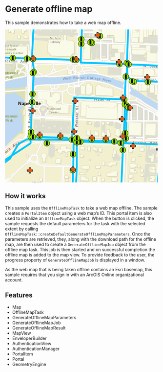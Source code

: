 # Generate offline map

This sample demonstrates how to take a web map offline.

![](screenshot.png)

## How it works
This sample uses the `OfflineMapTask` to take a web map offline. The sample creates a `PortalItem` object using a web map’s ID. This portal item is also used to initialize an `OfflineMapTask` object. When the button is clicked, the sample requests the default parameters for the task with the selected extent by calling `OfflineMapTask::createDefaultGenerateOfflineMapParameters`. Once the parameters are retrieved, they, along with the download path for the offline map, are then used to create a `GenerateOfflineMapJob` object from the offline map task. This job is then started and on successful completion the offline map is added to the map view. To provide feedback to the user, the progress property of `GenerateOfflineMapJob` is displayed in a window.

As the web map that is being taken offline contains an Esri basemap, this sample requires that you sign in with an ArcGIS Online organizational account.

## Features
- Map
- OfflineMapTask
- GenerateOfflineMapParameters
- GenerateOfflineMapJob
- GenerateOfflineMapResult
- MapView
- EnveloperBuilder
- AuthenticationView
- AuthenticationManager
- PortalItem
- Portal
- GeometryEngine
